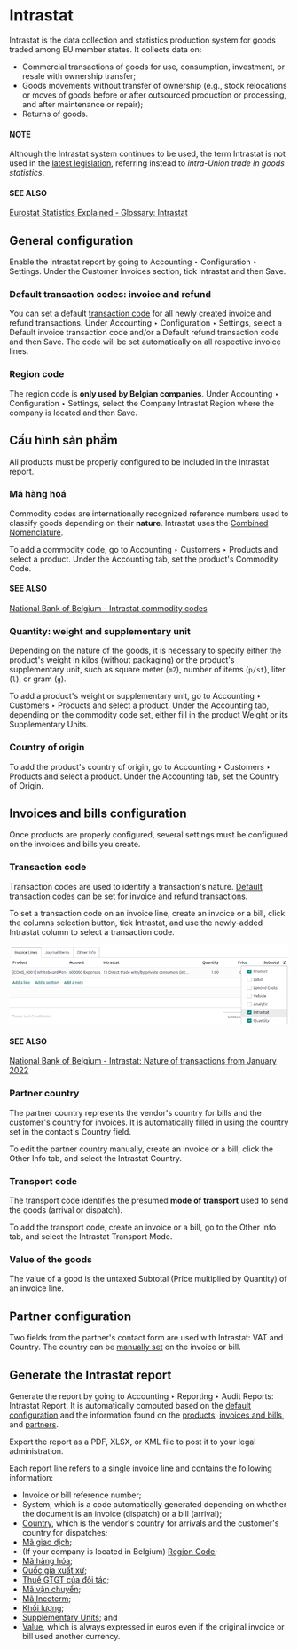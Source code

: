 # Intrastat

Intrastat is the data collection and statistics production system for goods traded among EU member
states. It collects data on:

- Commercial transactions of goods for use, consumption, investment, or resale with ownership
  transfer;
- Goods movements without transfer of ownership (e.g., stock relocations or moves of goods
  before or after outsourced production or processing, and after maintenance or repair);
- Returns of goods.

#### NOTE
Although the Intrastat system continues to be used, the term Intrastat is not used in the [latest
legislation](http://data.europa.eu/eli/reg/2019/2152/2022-01-01), referring instead to
*intra-Union trade in goods statistics*.

#### SEE ALSO
[Eurostat Statistics Explained - Glossary: Intrastat](https://ec.europa.eu/eurostat/statistics-explained/index.php?title=Glossary:Intrastat)

<a id="intrastat-general-configuration"></a>

## General configuration

Enable the Intrastat report by going to Accounting ‣ Configuration ‣ Settings.
Under the Customer Invoices section, tick Intrastat and then
Save.

<a id="intrastat-default-transaction-codes"></a>

### Default transaction codes: invoice and refund

You can set a default [transaction code](#intrastat-transaction-code) for all newly created
invoice and refund transactions. Under Accounting ‣ Configuration ‣ Settings,
select a Default invoice transaction code and/or a Default refund transaction
code and then Save. The code will be set automatically on all respective invoice lines.

<a id="intrastat-region-code"></a>

### Region code

The region code is **only used by Belgian companies**. Under Accounting ‣
Configuration ‣ Settings, select the Company Intrastat Region where the company is
located and then Save.

<a id="intrastat-product-configuration"></a>

## Cấu hình sản phẩm

All products must be properly configured to be included in the Intrastat report.

<a id="intrastat-commodity-code"></a>

### Mã hàng hoá

Commodity codes are internationally recognized reference numbers used to classify goods depending on
their **nature**. Intrastat uses the [Combined Nomenclature](https://taxation-customs.ec.europa.eu/customs-4/calculation-customs-duties/customs-tariff/combined-nomenclature_en).

To add a commodity code, go to Accounting ‣ Customers ‣ Products and select a
product. Under the Accounting tab, set the product's Commodity Code.

#### SEE ALSO
[National Bank of Belgium - Intrastat commodity codes](https://www.nbb.be/en/statistics/foreign-trade/nomenclature-and-codes)

<a id="intrastat-quantity"></a>

### Quantity: weight and supplementary unit

Depending on the nature of the goods, it is necessary to specify either the product's weight in
kilos (without packaging) or the product's supplementary unit, such as square meter (`m2`), number
of items (`p/st`), liter (`l`), or gram (`g`).

To add a product's weight or supplementary unit, go to Accounting ‣ Customers ‣
Products and select a product. Under the Accounting tab, depending on the commodity
code set, either fill in the product Weight or its Supplementary Units.

<a id="intrastat-origin-country"></a>

### Country of origin

To add the product's country of origin, go to Accounting ‣ Customers ‣ Products
and select a product. Under the Accounting tab, set the Country of Origin.

<a id="intrastat-invoice-bill-configuration"></a>

## Invoices and bills configuration

Once products are properly configured, several settings must be configured on the invoices and bills
you create.

<a id="intrastat-transaction-code"></a>

### Transaction code

Transaction codes are used to identify a transaction's nature. [Default transaction codes](#intrastat-default-transaction-codes) can be set for invoice and refund transactions.

To set a transaction code on an invoice line, create an invoice or a bill, click the columns
selection button, tick Intrastat, and use the newly-added Intrastat column
to select a transaction code.

![Adding the Intrastat column to an invoice or bill](../../../../.gitbook/assets/intrastat-column.png)

#### SEE ALSO
[National Bank of Belgium - Intrastat: Nature of transactions from January 2022](https://www.nbb.be/doc/dd/onegate/data/new_natures_of_transaction_2022_en.pdf)

<a id="intrastat-partner-country"></a>

### Partner country

The partner country represents the vendor's country for bills and the customer's country for
invoices. It is automatically filled in using the country set in the contact's Country
field.

To edit the partner country manually, create an invoice or a bill, click the Other Info
tab, and select the Intrastat Country.

<a id="intrastat-transport-code"></a>

### Transport code

The transport code identifies the presumed **mode of transport** used to send the goods (arrival or
dispatch).

To add the transport code, create an invoice or a bill, go to the Other info tab,
and select the Intrastat Transport Mode.

<a id="intrastat-value"></a>

### Value of the goods

The value of a good is the untaxed Subtotal (Price multiplied by
Quantity) of an invoice line.

<a id="intrastat-partner"></a>

## Partner configuration

Two fields from the partner's contact form are used with Intrastat: VAT and
Country. The country can be [manually set](#intrastat-partner-country) on the
invoice or bill.

## Generate the Intrastat report

Generate the report by going to Accounting ‣ Reporting ‣ Audit Reports:
Intrastat Report. It is automatically computed based on the [default configuration](#intrastat-general-configuration) and the information found on the [products](#intrastat-product-configuration), [invoices and bills](#intrastat-invoice-bill-configuration), and [partners](#intrastat-partner).

Export the report as a PDF, XLSX, or XML file to post it to your legal administration.

Each report line refers to a single invoice line and contains the following information:

- Invoice or bill reference number;
- System, which is a code automatically generated depending on whether the document is an invoice
  (dispatch) or a bill (arrival);
- [Country](#intrastat-partner-country), which is the vendor's country for arrivals and the
  customer's country for dispatches;
- [Mã giao dịch](#intrastat-transaction-code);
- (If your company is located in Belgium) [Region Code](#intrastat-region-code);
- [Mã hàng hóa](#intrastat-commodity-code);
- [Quốc gia xuất xứ](#intrastat-origin-country);
- [Thuế GTGT của đối tác](#intrastat-partner);
- [Mã vận chuyển](#intrastat-transport-code);
- [Mã Incoterm](applications/finance/accounting/customer_invoices/incoterms.md);
- [Khối lượng](#intrastat-quantity);
- [Supplementary Units](#intrastat-quantity); and
- [Value](#intrastat-value), which is always expressed in euros even if the original invoice or
  bill used another currency.
